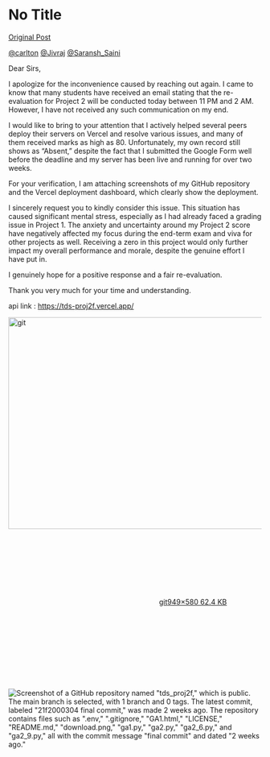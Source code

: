 # No Title

[Original Post](https://discourse.onlinedegree.iitm.ac.in/t/169029/601)

<p><a class="mention" href="/u/carlton">@carlton</a> <a class="mention" href="/u/jivraj">@Jivraj</a> <a class="mention" href="/u/saransh_saini">@Saransh_Saini</a></p>
<p>Dear Sirs,</p>
<p>I apologize for the inconvenience caused by reaching out again. I came to know that many students have received an email stating that the re-evaluation for Project 2 will be conducted today between 11 PM and 2 AM. However, I have not received any such communication on my end.</p>
<p>I would like to bring to your attention that I actively helped several peers deploy their servers on Vercel and resolve various issues, and many of them received marks as high as 80. Unfortunately, my own record still shows as “Absent,” despite the fact that I submitted the Google Form well before the deadline and my server has been live and running for over two weeks.</p>
<p>For your verification, I am attaching screenshots of my GitHub repository and the Vercel deployment dashboard, which clearly show the deployment.</p>
<p>I sincerely request you to kindly consider this issue. This situation has caused significant mental stress, especially as I had already faced a grading issue in Project 1. The anxiety and uncertainty around my Project 2 score have negatively affected my focus during the end-term exam and viva for other projects as well. Receiving a zero in this project would only further impact my overall performance and morale, despite the genuine effort I have put in.</p>
<p>I genuinely hope for a positive response and a fair re-evaluation.</p>
<p>Thank you very much for your time and understanding.</p>
<p>api link : <a href="https://tds-proj2f.vercel.app/" rel="noopener nofollow ugc">https://tds-proj2f.vercel.app/</a></p>
<p><div class="lightbox-wrapper"><a class="lightbox" href="https://europe1.discourse-cdn.com/flex013/uploads/iitm/original/3X/d/d/dd35491bfeb5fc84ef46978edd67b8bcd648e88b.jpeg" data-download-href="/uploads/short-url/vyTGsofHQHEmmbPWAXT0uOLLzGr.jpeg?dl=1" title="git" rel="noopener nofollow ugc"><img src="https://europe1.discourse-cdn.com/flex013/uploads/iitm/optimized/3X/d/d/dd35491bfeb5fc84ef46978edd67b8bcd648e88b_2_690x421.jpeg" alt="git" data-base62-sha1="vyTGsofHQHEmmbPWAXT0uOLLzGr" width="690" height="421" srcset="https://europe1.discourse-cdn.com/flex013/uploads/iitm/optimized/3X/d/d/dd35491bfeb5fc84ef46978edd67b8bcd648e88b_2_690x421.jpeg, https://europe1.discourse-cdn.com/flex013/uploads/iitm/original/3X/d/d/dd35491bfeb5fc84ef46978edd67b8bcd648e88b.jpeg 1.5x, https://europe1.discourse-cdn.com/flex013/uploads/iitm/original/3X/d/d/dd35491bfeb5fc84ef46978edd67b8bcd648e88b.jpeg 2x" data-dominant-color="13161D"><div class="meta"><svg class="fa d-icon d-icon-far-image svg-icon" aria-hidden="true"><use href="#far-image"></use></svg><span class="filename">git</span><span class="informations">949×580 62.4 KB</span><svg class="fa d-icon d-icon-discourse-expand svg-icon" aria-hidden="true"><use href="#discourse-expand"></use></svg></div></a></div></p>

![Screenshot of a GitHub repository named "tds_proj2f," which is public. The main branch is selected, with 1 branch and 0 tags. The latest commit, labeled "21f2000304 final commit," was made 2 weeks ago. The repository contains files such as ".env," ".gitignore," "GA1.html," "LICENSE," "README.md," "download.png," "ga1.py," "ga2.py," "ga2_6.py," and "ga2_9.py," all with the commit message "final commit" and dated "2 weeks ago."](https://europe1.discourse-cdn.com/flex013/uploads/iitm/optimized/3X/d/d/dd35491bfeb5fc84ef46978edd67b8bcd648e88b_2_690x421.jpeg)